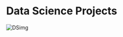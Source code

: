 # Data Science Projects 
![DSimg](https://github.com/user-attachments/assets/ac3ab4e6-a4fd-4065-93ca-a918b793d009)
